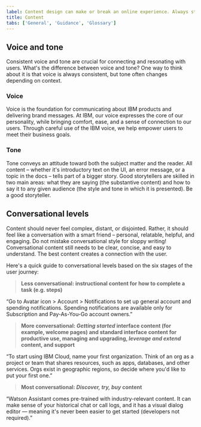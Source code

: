 ```yaml
---
label: Content design can make or break an online experience. Always strive for writing that is clear, concise, and on-brand.
title: Content
tabs: ['General', 'Guidance', 'Glossary']
---
```


## Voice and tone

Consistent voice and tone are crucial for connecting and resonating with users. What's the difference between voice and tone? One way to think about it is that voice is always consistent, but tone often changes depending on context.

### Voice

Voice is the foundation for communicating about IBM products and delivering brand messages. At IBM, our voice expresses the core of our personality, while bringing comfort, ease, and a sense of connection to our users. Through careful use of the IBM voice, we help empower users to meet their business goals. 

### Tone

Tone conveys an attitude toward both the subject matter and the reader. All content – whether it's introductory text on the UI, an error message, or a topic in the docs – tells part of a bigger story. Good storytellers are skilled in two main areas: what they are saying (the substantive content) and how to say it to any given audience (the style and tone in which it is presented). Be a good storyteller.

## Conversational levels

Content should never feel complex, distant, or disjointed. Rather, it should feel like a conversation with a smart friend – personal, relatable, helpful, and engaging. Do not mistake conversational style for sloppy writing! Conversational content still needs to be clear, concise, and easy to understand. The best content creates a connection with the user.

Here's a quick guide to conversational levels based on the six stages of the user journey:

> **Less conversational: instructional content for how to complete a task (e.g. steps)**

“Go to Avatar icon > Account > Notifications to set up general account and spending notifications. Spending notifications are available only for Subscription and Pay-As-You-Go account owners.”

> **More conversational: _Getting started_ interface content (for example, welcome pages) and standard interface content for productive use, managing and upgrading, _leverage and extend_ content, and support**

“To start using IBM Cloud, name your first organization. Think of an org as a project or team that shares resources, such as apps, databases, and other services. Orgs exist in geographic regions, so decide where you'd like to put your first one.”

> **Most conversational: _Discover, try, buy_ content**

“Watson Assistant comes pre-trained with industry-relevant content. It can make sense of your historical chat or call logs, and it has a visual dialog editor — meaning it's never been easier to get started (developers not required).”